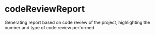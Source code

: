 # codeReviewReport
Generating report based on code review of the project, highlighting the number and type of code review performed.

